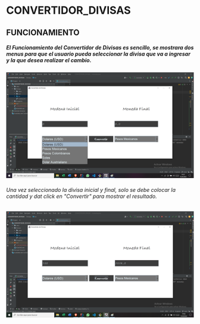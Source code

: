 # CONVERTIDOR_DIVISAS

<h2>FUNCIONAMIENTO</h2>
<h5>El Funcionamiento del Convertidor de Divisas es sencillo, se mostrara dos menus para que el usuario pueda seleccionar la divisa que va a ingresar y la que desea realizar el cambio.</h5>

<img src="./Imagenes/opciones.png" >

<h6>Una vez seleccionado la divisa inicial y final, solo se debe colocar la cantidad y dat click en "Convertir" para mostrar el resultado.  </h6>

<img src="./Imagenes/conversion.png" >
